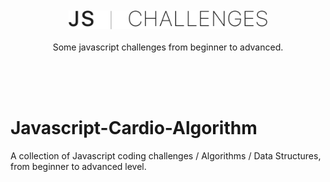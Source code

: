<p align="center">
	</br>
	</br>
	</br>
	</br>
	<img alt="logo" src="dist/js_logo.png" height="30px">
	</br>
	</br>
	Some javascript challenges from beginner to advanced.
</p>
</br>
</br>
</br>

# Javascript-Cardio-Algorithm

A collection of Javascript coding challenges / Algorithms / Data Structures, from beginner to advanced level.
